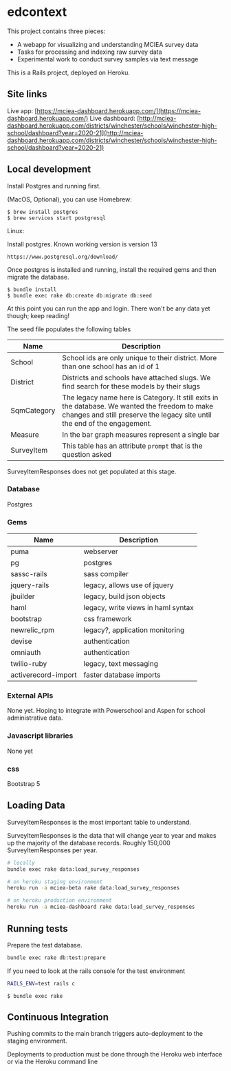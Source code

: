 # edcontext

This project contains three pieces:
- A webapp for visualizing and understanding MCIEA survey data
- Tasks for processing and indexing raw survey data
- Experimental work to conduct survey samples via text message

This is a Rails project, deployed on Heroku.

## Site links

Live app: [https://mciea-dashboard.herokuapp.com/](https://mciea-dashboard.herokuapp.com/)
Live dashboard: [http://mciea-dashboard.herokuapp.com/districts/winchester/schools/winchester-high-school/dashboard?year=2020-21](http://mciea-dashboard.herokuapp.com/districts/winchester/schools/winchester-high-school/dashboard?year=2020-21)


## Local development
Install Postgres and running first.

(MacOS, Optional), you can use Homebrew:
```
$ brew install postgres
$ brew services start postgresql
```
Linux:

Install postgres.  Known working version is version 13

```
https://www.postgresql.org/download/
```


Once postgres is installed and running, install the required gems and then migrate the database.
```
$ bundle install
$ bundle exec rake db:create db:migrate db:seed
```
At this point you can run the app and login.  There won't be any data yet though; keep reading!

The seed file populates the following tables

| Name         | Description                        |
| ------------ | ---------------------------------- |
| School | School ids are only unique to their district.  More than one school has an id of 1 |
| District | Districts and schools have attached slugs.  We find search for these models by their slugs |
| SqmCategory | The legacy name here is Category.  It still exits in the database.  We wanted the freedom to make changes and still preserve the legacy site until the end of the engagement. |
| Measure | In the bar graph measures represent a single bar |
| SurveyItem | This table has an attribute `prompt` that is the question asked |

SurveyItemResponses does not get populated at this stage.  

### Database
Postgres

### Gems

| Name         | Description                        |
| ------------ | ---------------------------------- |
| puma         | webserver                          |
| pg           | postgres                           |
| sassc-rails  | sass compiler                      |
| jquery-rails | legacy, allows use of jquery       |
| jbuilder     | legacy, build json objects         |
| haml         | legacy, write views in haml syntax |
| bootstrap    | css framework                      |
| newrelic_rpm             | legacy?, application monitoring                                    |
| devise | authentication  |
| omniauth | authentication |
| twilio-ruby | legacy, text messaging  |
| activerecord-import | faster database imports |

### External APIs

None yet.  Hoping to integrate with Powerschool and Aspen for school administrative data.

### Javascript libraries

None yet

### css
Bootstrap 5
## Loading Data

SurveyItemResponses is the most important table to understand.

SurveyItemResponses is the data that will change year to year and makes up the majority of the database records.  Roughly 150,000 SurveyItemResponses per year.  

```bash
# locally
bundle exec rake data:load_survey_responses

# on heroku staging environment
heroku run -a mciea-beta rake data:load_survey_responses

# on heroku production environment
heroku run -a mciea-dashboard rake data:load_survey_responses
```

## Running tests

Prepare the test database.

```bash
bundle exec rake db:test:prepare
```

If you need to look at the rails console for the test environment
```bash
RAILS_ENV=test rails c
```

```
$ bundle exec rake
```

## Continuous Integration

Pushing commits to the main branch triggers auto-deployment to the staging environment.  

Deployments to production must be done through the Heroku web interface or via the Heroku command line


